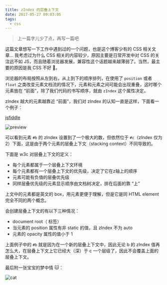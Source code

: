 ```yaml
---
title: zIndex 的层叠上下文
date: 2017-05-27 09:03:05
tags:
  - css
---
```


> 上一篇字儿少了点，再写一篇吧

这篇文章想写一下工作中遇到过的一个问题，也是这个博客少有的 CSS 相关文章… 我考虑过为什么 CSS 相关的内容较少，原因主要是日常开发中对 CSS 的关注远不如 JS，而且随着浏览器发展，兼容性这个话题越来越薄弱了。当然，最主要的原因是我 CSS 不好 🤗。

浏览器的布局按照从左到右，从上到下的顺序排列，在使用了 `position` 或者 `float` 之类改变元素文档流的情况下，元素和元素之间可能会出现重叠，这时哪个元素放在 “前面”，除了我们代码的书写顺序，就由 `zIndex` 这个属性决定。

zIndex 越大的元素越靠近 “前面”，我们对 zIndex 的认知一直是这样，下面看一个例子：

[jsfiddle](https://jsfiddle.net/sc2ag8oj/)

![preview](http://oiw32lugp.qnssl.com/2017-05-27-%E5%B1%8F%E5%B9%95%E5%BF%AB%E7%85%A7%202017-05-27%20%E4%B8%8A%E5%8D%889.23.43.png)

可以看到元素 `#b` 的 zIndex 设置到了一个极大的数，但依然位于
`#c`（zIndex 仅为 2）下面，这是由于两个元素的层叠上下文（stacking context）不同导致的。

下面是 w3c 对层叠上下文的定义：
- 每个元素都属于一个层叠上下文环境
- 每个元素都有一个层叠上下文的优先级，决定了它在z轴上的顺序
- 元素可能有负值的层叠优先级
- 同样层叠优先级的元素显示顺序由文档树决定，排在后面的靠 “上”

上文中的元素都是英文的 box，用元素更便于理解，但是它是同 HTML element 完全不同的两个概念。

会创建层叠上下文的有以下三种情况：
- document root（<html> 标签）
- 当元素的 position 属性有非 static 的值，且 zIndex 不为 auto
- 元素的 opacity 属性的值小于 1

上面例子中的 `#b` 就是因为在一个新的层叠上下文中，因此无论 b 的 zIndex 值再怎么大，在层叠上下文上它已经大（深）于 c 一个层级了，因此不会覆盖上面的层叠上下文。

最后附一张宝宝的梦中情 🐱：

![cat](http://oiw32lugp.qnssl.com/2017-05-27-WechatIMG1.jpeg)
